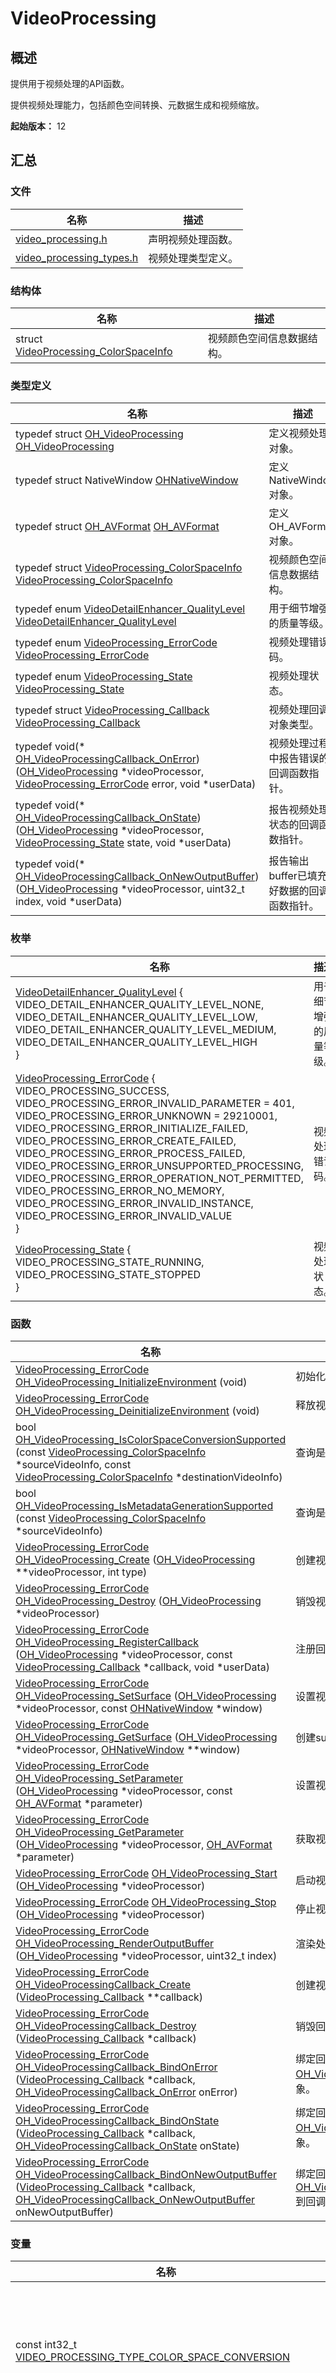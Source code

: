 # VideoProcessing


## 概述

提供用于视频处理的API函数。

提供视频处理能力，包括颜色空间转换、元数据生成和视频缩放。

<!--RP1--><!--RP1End-->

**起始版本：** 12


## 汇总


### 文件

| 名称 | 描述 | 
| -------- | -------- |
| [video_processing.h](video__processing_8h.md) | 声明视频处理函数。 | 
| [video_processing_types.h](video__processing__types_8h.md) | 视频处理类型定义。 | 


### 结构体

| 名称 | 描述 | 
| -------- | -------- |
| struct  [VideoProcessing_ColorSpaceInfo](_video_processing___color_space_info.md) | 视频颜色空间信息数据结构。 | 


### 类型定义

| 名称 | 描述 | 
| -------- | -------- |
| typedef struct [OH_VideoProcessing](#oh_videoprocessing-1) [OH_VideoProcessing](#oh_videoprocessing) | 定义视频处理对象。 | 
| typedef struct NativeWindow [OHNativeWindow](#ohnativewindow) | 定义NativeWindow对象。 | 
| typedef struct [OH_AVFormat](#oh_avformat-1) [OH_AVFormat](#oh_avformat) | 定义OH_AVFormat对象。 | 
| typedef struct [VideoProcessing_ColorSpaceInfo](_video_processing___color_space_info.md) [VideoProcessing_ColorSpaceInfo](#videoprocessing_colorspaceinfo) | 视频颜色空间信息数据结构。 | 
| typedef enum [VideoDetailEnhancer_QualityLevel](#videodetailenhancer_qualitylevel-1) [VideoDetailEnhancer_QualityLevel](#videodetailenhancer_qualitylevel) | 用于细节增强的质量等级。 | 
| typedef enum [VideoProcessing_ErrorCode](#videoprocessing_errorcode-1) [VideoProcessing_ErrorCode](#videoprocessing_errorcode) | 视频处理错误码。 | 
| typedef enum [VideoProcessing_State](#videoprocessing_state-1) [VideoProcessing_State](#videoprocessing_state) | 视频处理状态。 | 
| typedef struct [VideoProcessing_Callback](#videoprocessing_callback) [VideoProcessing_Callback](#videoprocessing_callback) | 视频处理回调对象类型。 | 
| typedef void(\* [OH_VideoProcessingCallback_OnError](#oh_videoprocessingcallback_onerror)) ([OH_VideoProcessing](#oh_videoprocessing) \*videoProcessor, [VideoProcessing_ErrorCode](#videoprocessing_errorcode) error, void \*userData) | 视频处理过程中报告错误的回调函数指针。 | 
| typedef void(\* [OH_VideoProcessingCallback_OnState](#oh_videoprocessingcallback_onstate)) ([OH_VideoProcessing](#oh_videoprocessing) \*videoProcessor, [VideoProcessing_State](#videoprocessing_state) state, void \*userData) | 报告视频处理状态的回调函数指针。 | 
| typedef void(\* [OH_VideoProcessingCallback_OnNewOutputBuffer](#oh_videoprocessingcallback_onnewoutputbuffer)) ([OH_VideoProcessing](#oh_videoprocessing) \*videoProcessor, uint32_t index, void \*userData) | 报告输出buffer已填充好数据的回调函数指针。 | 


### 枚举

| 名称 | 描述 | 
| -------- | -------- |
| [VideoDetailEnhancer_QualityLevel](#videodetailenhancer_qualitylevel-1) {<br/>VIDEO_DETAIL_ENHANCER_QUALITY_LEVEL_NONE,<br/>VIDEO_DETAIL_ENHANCER_QUALITY_LEVEL_LOW,<br/>VIDEO_DETAIL_ENHANCER_QUALITY_LEVEL_MEDIUM,<br/>VIDEO_DETAIL_ENHANCER_QUALITY_LEVEL_HIGH<br/>} | 用于细节增强的质量等级。 | 
| [VideoProcessing_ErrorCode](#videoprocessing_errorcode-1) {<br/>VIDEO_PROCESSING_SUCCESS,<br/>VIDEO_PROCESSING_ERROR_INVALID_PARAMETER = 401,<br/>VIDEO_PROCESSING_ERROR_UNKNOWN = 29210001,<br/>VIDEO_PROCESSING_ERROR_INITIALIZE_FAILED,<br/>VIDEO_PROCESSING_ERROR_CREATE_FAILED,<br/>VIDEO_PROCESSING_ERROR_PROCESS_FAILED,<br/>VIDEO_PROCESSING_ERROR_UNSUPPORTED_PROCESSING,<br/>VIDEO_PROCESSING_ERROR_OPERATION_NOT_PERMITTED,<br/>VIDEO_PROCESSING_ERROR_NO_MEMORY,<br/>VIDEO_PROCESSING_ERROR_INVALID_INSTANCE,<br/>VIDEO_PROCESSING_ERROR_INVALID_VALUE<br/>} | 视频处理错误码。 | 
| [VideoProcessing_State](#videoprocessing_state-1) {<br/>VIDEO_PROCESSING_STATE_RUNNING,<br/>VIDEO_PROCESSING_STATE_STOPPED<br/>} | 视频处理状态。 | 


### 函数

| 名称 | 描述 | 
| -------- | -------- |
| [VideoProcessing_ErrorCode](#videoprocessing_errorcode) [OH_VideoProcessing_InitializeEnvironment](#oh_videoprocessing_initializeenvironment) (void) | 初始化视频处理全局环境。 | 
| [VideoProcessing_ErrorCode](#videoprocessing_errorcode) [OH_VideoProcessing_DeinitializeEnvironment](#oh_videoprocessing_deinitializeenvironment) (void) | 释放视频处理全局环境。 | 
| bool [OH_VideoProcessing_IsColorSpaceConversionSupported](#oh_videoprocessing_iscolorspaceconversionsupported) (const [VideoProcessing_ColorSpaceInfo](_video_processing___color_space_info.md) \*sourceVideoInfo, const [VideoProcessing_ColorSpaceInfo](_video_processing___color_space_info.md) \*destinationVideoInfo) | 查询是否支持视频颜色空间转换。 | 
| bool [OH_VideoProcessing_IsMetadataGenerationSupported](#oh_videoprocessing_ismetadatagenerationsupported) (const [VideoProcessing_ColorSpaceInfo](_video_processing___color_space_info.md) \*sourceVideoInfo) | 查询是否支持视频元数据生成。 | 
| [VideoProcessing_ErrorCode](#videoprocessing_errorcode) [OH_VideoProcessing_Create](#oh_videoprocessing_create) ([OH_VideoProcessing](#oh_videoprocessing) \*\*videoProcessor, int type) | 创建视频处理实例。 | 
| [VideoProcessing_ErrorCode](#videoprocessing_errorcode) [OH_VideoProcessing_Destroy](#oh_videoprocessing_destroy) ([OH_VideoProcessing](#oh_videoprocessing) \*videoProcessor) | 销毁视频处理实例。 | 
| [VideoProcessing_ErrorCode](#videoprocessing_errorcode) [OH_VideoProcessing_RegisterCallback](#oh_videoprocessing_registercallback) ([OH_VideoProcessing](#oh_videoprocessing) \*videoProcessor, const [VideoProcessing_Callback](#videoprocessing_callback) \*callback, void \*userData) | 注册回调函数。 | 
| [VideoProcessing_ErrorCode](#videoprocessing_errorcode) [OH_VideoProcessing_SetSurface](#oh_videoprocessing_setsurface) ([OH_VideoProcessing](#oh_videoprocessing) \*videoProcessor, const [OHNativeWindow](#ohnativewindow) \*window) | 设置视频处理输出surface。 | 
| [VideoProcessing_ErrorCode](#videoprocessing_errorcode) [OH_VideoProcessing_GetSurface](#oh_videoprocessing_getsurface) ([OH_VideoProcessing](#oh_videoprocessing) \*videoProcessor, [OHNativeWindow](#ohnativewindow) \*\*window) | 创建surface。 | 
| [VideoProcessing_ErrorCode](#videoprocessing_errorcode) [OH_VideoProcessing_SetParameter](#oh_videoprocessing_setparameter) ([OH_VideoProcessing](#oh_videoprocessing) \*videoProcessor, const [OH_AVFormat](#oh_avformat) \*parameter) | 设置视频处理输出参数。 | 
| [VideoProcessing_ErrorCode](#videoprocessing_errorcode) [OH_VideoProcessing_GetParameter](#oh_videoprocessing_getparameter) ([OH_VideoProcessing](#oh_videoprocessing) \*videoProcessor, [OH_AVFormat](#oh_avformat) \*parameter) | 获取视频处理参数。 | 
| [VideoProcessing_ErrorCode](#videoprocessing_errorcode) [OH_VideoProcessing_Start](#oh_videoprocessing_start) ([OH_VideoProcessing](#oh_videoprocessing) \*videoProcessor) | 启动视频处理。 | 
| [VideoProcessing_ErrorCode](#videoprocessing_errorcode) [OH_VideoProcessing_Stop](#oh_videoprocessing_stop) ([OH_VideoProcessing](#oh_videoprocessing) \*videoProcessor) | 停止视频处理。 | 
| [VideoProcessing_ErrorCode](#videoprocessing_errorcode) [OH_VideoProcessing_RenderOutputBuffer](#oh_videoprocessing_renderoutputbuffer) ([OH_VideoProcessing](#oh_videoprocessing) \*videoProcessor, uint32_t index) | 渲染处理并输出buffer。 | 
| [VideoProcessing_ErrorCode](#videoprocessing_errorcode) [OH_VideoProcessingCallback_Create](#oh_videoprocessingcallback_create) ([VideoProcessing_Callback](#videoprocessing_callback) \*\*callback) | 创建视频处理回调函数对象。 | 
| [VideoProcessing_ErrorCode](#videoprocessing_errorcode) [OH_VideoProcessingCallback_Destroy](#oh_videoprocessingcallback_destroy) ([VideoProcessing_Callback](#videoprocessing_callback) \*callback) | 销毁回调对象。 | 
| [VideoProcessing_ErrorCode](#videoprocessing_errorcode) [OH_VideoProcessingCallback_BindOnError](#oh_videoprocessingcallback_bindonerror) ([VideoProcessing_Callback](#videoprocessing_callback) \*callback, [OH_VideoProcessingCallback_OnError](#oh_videoprocessingcallback_onerror) onError) | 绑定回调函数[OH_VideoProcessingCallback_OnError](#oh_videoprocessingcallback_onerror)到回调对象。 | 
| [VideoProcessing_ErrorCode](#videoprocessing_errorcode) [OH_VideoProcessingCallback_BindOnState](#oh_videoprocessingcallback_bindonstate) ([VideoProcessing_Callback](#videoprocessing_callback) \*callback, [OH_VideoProcessingCallback_OnState](#oh_videoprocessingcallback_onstate) onState) | 绑定回调函数[OH_VideoProcessingCallback_OnState](#oh_videoprocessingcallback_onstate)到回调对象。 | 
| [VideoProcessing_ErrorCode](#videoprocessing_errorcode) [OH_VideoProcessingCallback_BindOnNewOutputBuffer](#oh_videoprocessingcallback_bindonnewoutputbuffer) ([VideoProcessing_Callback](#videoprocessing_callback) \*callback, [OH_VideoProcessingCallback_OnNewOutputBuffer](#oh_videoprocessingcallback_onnewoutputbuffer) onNewOutputBuffer) | 绑定回调函数[OH_VideoProcessingCallback_OnNewOutputBuffer](#oh_videoprocessingcallback_onnewoutputbuffer)到回调对象。 | 


### 变量

| 名称 | 描述 | 
| -------- | -------- |
| const int32_t [VIDEO_PROCESSING_TYPE_COLOR_SPACE_CONVERSION](#video_processing_type_color_space_conversion) | 表示创建颜色空间转换视频处理实例。 | 
| const int32_t [VIDEO_PROCESSING_TYPE_METADATA_GENERATION](#video_processing_type_metadata_generation) | 表示创建元数据生成视频处理实例。 | 
| const int32_t [VIDEO_PROCESSING_TYPE_DETAIL_ENHANCER](#video_processing_type_detail_enhancer) | 表示创建细节增强视频处理实例。 | 
| const char \* [VIDEO_DETAIL_ENHANCER_PARAMETER_KEY_QUALITY_LEVEL](#video_detail_enhancer_parameter_key_quality_level) | 指定视频细节增强的质量等级。 | 


## 类型定义说明


### OH_AVFormat

```
typedef struct OH_AVFormat OH_AVFormat
```

**描述**

定义OH_AVFormat对象。

**起始版本：** 12


### OH_VideoProcessing

```
typedef struct OH_VideoProcessing OH_VideoProcessing
```

**描述**

定义视频处理对象。

定义一个OH_VideoProcessing空指针，调用[OH_VideoProcessing_Create](#oh_videoprocessing_create)创建视频处理实例，该指针在创建实例之前必须为空。 用户可以对不同的处理类型创建不同的视频处理实例。

**起始版本：** 12


### OH_VideoProcessingCallback_OnError

```
typedef void(* OH_VideoProcessingCallback_OnError) (OH_VideoProcessing *videoProcessor, VideoProcessing_ErrorCode error, void *userData)
```

**描述**

视频处理过程中报告错误的回调函数指针。

错误码[VideoProcessing_ErrorCode](#videoprocessing_errorcode-1)：

- VIDEO_PROCESSING_ERROR_UNSUPPORTED_PROCESSING，不支持的处理，比如不支持输入输出的颜色空间类型转换。

- VIDEO_PROCESSING_ERROR_INVALID_VALUE，无效的视频属性，比如视频的颜色空间无效。

- VIDEO_PROCESSING_ERROR_NO_MEMORY, 内存不足。

- VIDEO_PROCESSING_ERROR_PROCESS_FAILED，处理过程中出错。

**起始版本：** 12

**参数:**

| 名称 | 描述 | 
| -------- | -------- |
| videoProcessor | 视频处理实例。 | 
| error | 报告给用户的错误码。 | 
| userData | 用户的自定义数据。 | 


### OH_VideoProcessingCallback_OnNewOutputBuffer

```
typedef void(* OH_VideoProcessingCallback_OnNewOutputBuffer) (OH_VideoProcessing *videoProcessor, uint32_t index, void *userData)
```

**描述**

报告输出buffer已填充好数据的回调函数指针。

每个新输出buffer填充好数据之后该buffer的索引就会报告给用户。调用[OH_VideoProcessing_RenderOutputBuffer](#oh_videoprocessing_renderoutputbuffer)根据索引来处理渲染并输出该buffer。 如果未注册该函数，则输出buffer填充好数据后不会报告用户，而是直接进行处理渲染并输出。

**起始版本：** 12

**参数:**

| 名称 | 描述 | 
| -------- | -------- |
| videoProcessor | 视频处理实例。 | 
| index | 新输出buffer的索引。 | 
| userData | 用户自定义的数据。 | 


### OH_VideoProcessingCallback_OnState

```
typedef void(* OH_VideoProcessingCallback_OnState) (OH_VideoProcessing *videoProcessor, VideoProcessing_State state, void *userData)
```

**描述**

报告视频处理状态的回调函数指针。

[OH_VideoProcessing_Start](#oh_videoprocessing_start)成功调用之后状态会变为VIDEO_PROCESSING_STATE_RUNNING。 调用[OH_VideoProcessing_Stop](#oh_videoprocessing_stop)，所有的缓存buffer处理完成后，状态会变为VIDEO_PROCESSING_STATE_STOPPED。状态说明参阅[VideoProcessing_State](#videoprocessing_state)。

**起始版本：** 12

**参数:**

| 名称 | 描述 | 
| -------- | -------- |
| videoProcessor | 视频处理实例。 | 
| state | 参阅 [VideoProcessing_State](#videoprocessing_state)。 | 
| userData | 用户的自定义数据。 | 


### OHNativeWindow

```
typedef struct NativeWindow OHNativeWindow
```

**描述**

定义NativeWindow对象。

**起始版本：** 12


### VideoDetailEnhancer_QualityLevel

```
typedef enum VideoDetailEnhancer_QualityLevel VideoDetailEnhancer_QualityLevel
```

**描述**

用于细节增强的质量等级。

参数[VIDEO_DETAIL_ENHANCER_PARAMETER_KEY_QUALITY_LEVEL](#video_detail_enhancer_parameter_key_quality_level)的具体取值，设置方法详见开发指南。

**参见：**[OH_VideoProcessing_SetParameter](#oh_videoprocessing_setparameter)、[OH_VideoProcessing_GetParameter](#oh_videoprocessing_getparameter)

**起始版本：** 12


### VideoProcessing_Callback

```
typedef struct VideoProcessing_Callback VideoProcessing_Callback
```

**描述**

视频处理回调对象类型。

定义一个VideoProcessing_Callback空指针，调用[OH_VideoProcessingCallback_Create](#oh_videoprocessingcallback_create)来创建一个回调对象。创建之前该指针必须为空。 通过调用[OH_VideoProcessing_RegisterCallback](#oh_videoprocessing_registercallback)来向视频处理实例注册回调对象。

**起始版本：** 12


### VideoProcessing_ColorSpaceInfo

```
typedef struct VideoProcessing_ColorSpaceInfo VideoProcessing_ColorSpaceInfo
```

**描述**

视频颜色空间信息数据结构。

**参见：**[OH_VideoProcessing_IsColorSpaceConversionSupported](#oh_videoprocessing_iscolorspaceconversionsupported)

**起始版本：** 12


### VideoProcessing_ErrorCode

```
typedef enum VideoProcessing_ErrorCode VideoProcessing_ErrorCode
```

**描述**

视频处理错误码。

**起始版本：** 12


### VideoProcessing_State

```
typedef enum VideoProcessing_State VideoProcessing_State
```

**描述**

视频处理状态。

视频处理状态通过回调函数[OH_VideoProcessingCallback_OnState](#oh_videoprocessingcallback_onstate)进行报告。

**起始版本：** 12


## 枚举类型说明


### VideoDetailEnhancer_QualityLevel

```
enum VideoDetailEnhancer_QualityLevel
```

**描述**

用于细节增强的质量等级。

参数[VIDEO_DETAIL_ENHANCER_PARAMETER_KEY_QUALITY_LEVEL](#video_detail_enhancer_parameter_key_quality_level)的具体取值，设置方法详见开发指南。

**参见：**[OH_VideoProcessing_SetParameter](#oh_videoprocessing_setparameter)、[OH_VideoProcessing_GetParameter](#oh_videoprocessing_getparameter)

**起始版本：** 12

| 枚举值 | 描述 | 
| -------- | -------- |
| VIDEO_DETAIL_ENHANCER_QUALITY_LEVEL_NONE | 无细节增强。 | 
| VIDEO_DETAIL_ENHANCER_QUALITY_LEVEL_LOW | 低质量等级细节增强，速度较快，默认设置。 | 
| VIDEO_DETAIL_ENHANCER_QUALITY_LEVEL_MEDIUM | 中等质量等级细节增强，速度适中。 | 
| VIDEO_DETAIL_ENHANCER_QUALITY_LEVEL_HIGH | 高质量等级细节增强，速度相对较慢。 | 


### VideoProcessing_ErrorCode

```
enum VideoProcessing_ErrorCode
```

**描述**

视频处理错误码。

**起始版本：** 12

| 枚举值 | 描述 | 
| -------- | -------- |
| VIDEO_PROCESSING_SUCCESS | 处理成功。 | 
| VIDEO_PROCESSING_ERROR_INVALID_PARAMETER | 输入参数无效。以下情况都会返回该错误码：<br/>1 - 无效的输入或输出视频buffer，视频buffer为空。<br/>2 - 无效的参数，参数为空。<br/>3 - 无效的处理类型。 | 
| VIDEO_PROCESSING_ERROR_UNKNOWN | 未知错误，比如GPU计算失败或memcpy失败。 | 
| VIDEO_PROCESSING_ERROR_INITIALIZE_FAILED | 视频处理全局环境初始化失败，比如初始化GPU环境失败。 | 
| VIDEO_PROCESSING_ERROR_CREATE_FAILED | 创建视频处理实例失败，比如实例总数超出上限。 | 
| VIDEO_PROCESSING_ERROR_PROCESS_FAILED | 处理过程失败，比如处理时间超时。 | 
| VIDEO_PROCESSING_ERROR_UNSUPPORTED_PROCESSING | 不支持的处理类型，可以调用 OH_VideoProcessing_IsXXXSupported来检查是否支持这种处理。 | 
| VIDEO_PROCESSING_ERROR_OPERATION_NOT_PERMITTED | 不允许的操作，比如不满足调用接口所需的运行状态下调用该接口。 | 
| VIDEO_PROCESSING_ERROR_NO_MEMORY | 内存不足。 | 
| VIDEO_PROCESSING_ERROR_INVALID_INSTANCE | 视频处理实例无效，比如视频处理实例为空实例。 | 
| VIDEO_PROCESSING_ERROR_INVALID_VALUE | 输入值无效，以下情况都会造成这种错误：<br/>1 - 视频buffer宽高太大或者颜色空间错误。<br/>2 - 参数包含无效的值，比如细节增强的质量等级错误。 | 


### VideoProcessing_State

```
enum VideoProcessing_State
```

**描述**

视频处理状态。

视频处理状态通过回调函数[OH_VideoProcessingCallback_OnState](#oh_videoprocessingcallback_onstate)进行报告。

**起始版本：** 12

| 枚举值 | 描述 | 
| -------- | -------- |
| VIDEO_PROCESSING_STATE_RUNNING | 视频处理进行中。 | 
| VIDEO_PROCESSING_STATE_STOPPED | 视频处理已停止。 | 


## 函数说明


### OH_VideoProcessing_Create()

```
VideoProcessing_ErrorCode OH_VideoProcessing_Create (OH_VideoProcessing ** videoProcessor, int type )
```

**描述**

创建视频处理实例。

**起始版本：** 12

**参数:**

| 名称 | 描述 | 
| -------- | -------- |
| videoProcessor | 输出参数。指向视频处理对象的指针的指针。 输入前\*videoProcessor必须是空指针。 | 
| type | 使用VIDEO_PROCESSING_TYPE_XXX来指定处理类型。实例的处理类型不能改变。 | 

**返回：**

视频处理错误码[VideoProcessing_ErrorCode](#videoprocessing_errorcode-1)：

- 如果视频处理实例创建成功，返回VIDEO_PROCESSING_SUCCESS。

- 如果处理类型不支持，返回VIDEO_PROCESSING_ERROR_UNSUPPORTED_PROCESSING，
  例如，如果不支持元数据生成就返回VIDEO_PROCESSING_ERROR_UNSUPPORTED_PROCESSING。

- 如果创建视频处理实例失败，返回VIDEO_PROCESSING_ERROR_CREATE_FAILED。

- 如果实例为空或实例的指针非空，返回VIDEO_PROCESSING_ERROR_INVALID_INSTANCE。

- 如果处理类型无效，返回VIDEO_PROCESSING_ERROR_INVALID_PARAMETER。


### OH_VideoProcessing_DeinitializeEnvironment()

```
VideoProcessing_ErrorCode OH_VideoProcessing_DeinitializeEnvironment (void )
```

**描述**

释放视频处理全局环境。

调用前，必须调用[OH_VideoProcessing_InitializeEnvironment](#oh_videoprocessing_initializeenvironment)初始化。 通常在主进程即将退出时调用该函数来释放通过调用[OH_VideoProcessing_InitializeEnvironment](#oh_videoprocessing_initializeenvironment)函数初始化的全局环境。 如果仍有视频处理的实例运行中，就不能调用该函数。

**起始版本：** 12

**返回：**

视频处理错误码[VideoProcessing_ErrorCode](#videoprocessing_errorcode-1)：

- 如果执行成功，返回VIDEO_PROCESSING_SUCCESS。

- 如果还有视频处理的实例没有销毁或者没有调用[OH_VideoProcessing_InitializeEnvironment](#oh_videoprocessing_initializeenvironment)，返回VIDEO_PROCESSING_ERROR_OPERATION_NOT_PERMITTED。


### OH_VideoProcessing_Destroy()

```
VideoProcessing_ErrorCode OH_VideoProcessing_Destroy (OH_VideoProcessing * videoProcessor)
```

**描述**

销毁视频处理实例。

销毁之前先停止实例，参阅[OH_VideoProcessing_Stop](#oh_videoprocessing_stop)。

**起始版本：** 12

**参数:**

| 名称 | 描述 | 
| -------- | -------- |
| videoProcessor | 指向视频处理实例的指针，建议在实例销毁之后将其设置为空指针。 | 

**返回：**

视频处理错误码[VideoProcessing_ErrorCode](#videoprocessing_errorcode-1)：

- 如果实例销毁成功，返回VIDEO_PROCESSING_SUCCESS。

- 如果实例为空或者不是一个视频处理实例，返回VIDEO_PROCESSING_ERROR_INVALID_INSTANCE。

- 如果实例仍在运行，返回VIDEO_PROCESSING_ERROR_OPERATION_NOT_PERMITTED。


### OH_VideoProcessing_GetParameter()

```
VideoProcessing_ErrorCode OH_VideoProcessing_GetParameter (OH_VideoProcessing * videoProcessor, OH_AVFormat * parameter )
```

**描述**

获取视频处理参数。

**起始版本：** 12

**参数:**

| 名称 | 描述 | 
| -------- | -------- |
| videoProcessor | 指向视频处理实例的指针。 | 
| parameter | 指向视频处理参数实例的指针。 | 

**返回：**

视频处理错误码[VideoProcessing_ErrorCode](#videoprocessing_errorcode-1)：

- 如果参数获取成功，返回VIDEO_PROCESSING_SUCCESS。

- 如果实例为空或者不是一个视频处理实例，返回VIDEO_PROCESSING_ERROR_INVALID_INSTANCE。

- 如果参数为空，返回VIDEO_PROCESSING_ERROR_INVALID_PARAMETER。


### OH_VideoProcessing_GetSurface()

```
VideoProcessing_ErrorCode OH_VideoProcessing_GetSurface (OH_VideoProcessing * videoProcessor, OHNativeWindow ** window )
```

**描述**

创建surface。

在视频处理启动之前创建输入surface。调用[OH_NativeWindow_DestroyNativeWindow](../apis-arkgraphics2d/_native_window.md#oh_nativewindow_destroynativewindow)销毁输入surface。

**起始版本：** 12

**参数:**

| 名称 | 描述 | 
| -------- | -------- |
| videoProcessor | 指向视频处理实例的指针。 | 
| window | 指向输入surface的指针。例如，此输入surface指针可以指向视频解码器输出surface。 | 

**返回：**

视频处理错误码[VideoProcessing_ErrorCode](#videoprocessing_errorcode-1)：

- 如果执行成功，返回VIDEO_PROCESSING_SUCCESS。

- 如果实例为空或者不是一个视频处理实例，返回VIDEO_PROCESSING_ERROR_INVALID_INSTANCE。

- 如果window为空指针或指向window的指针不为空，返回VIDEO_PROCESSING_ERROR_INVALID_PARAMETER。

- 如果创建surface失败，或者输入surface已经创建，或者视频处理实例还在运行，返回VIDEO_PROCESSING_ERROR_OPERATION_NOT_PERMITTED。


### OH_VideoProcessing_InitializeEnvironment()

```
VideoProcessing_ErrorCode OH_VideoProcessing_InitializeEnvironment (void )
```

**描述**

初始化视频处理全局环境。

该函数是可选的。 该函数只在主进程启动时被调用一次，用于初始化视频处理全局环境，这样可以减少[OH_VideoProcessing_Create](#oh_videoprocessing_create)的时间。 调用[OH_VideoProcessing_DeinitializeEnvironment](#oh_videoprocessing_deinitializeenvironment)释放视频处理全局环境。 初始化后，必须释放视频处理全局环境，释放方式及时机详见[OH_VideoProcessing_DeinitializeEnvironment](#oh_videoprocessing_deinitializeenvironment)。

**起始版本：** 12

**返回：**

视频处理错误码[VideoProcessing_ErrorCode](#videoprocessing_errorcode-1)：

如果初始化成功，返回VIDEO_PROCESSING_SUCCESS，否则返回VIDEO_PROCESSING_ERROR_INITIALIZE_FAILED。

如果失败，应用需要检查GPU是否正常工作。


### OH_VideoProcessing_IsColorSpaceConversionSupported()

```
bool OH_VideoProcessing_IsColorSpaceConversionSupported (const VideoProcessing_ColorSpaceInfo * sourceVideoInfo, const VideoProcessing_ColorSpaceInfo * destinationVideoInfo )
```

**描述**

查询是否支持视频颜色空间转换。

**起始版本：** 12

**参数:**

| 名称 | 描述 | 
| -------- | -------- |
| sourceVideoInfo | 输入视频颜色空间信息。 | 
| destinationVideoInfo | 输出视频颜色空间信息。 | 

**返回：**

如果支持视频颜色空间转换返回**true**，否则返回**false**。


### OH_VideoProcessing_IsMetadataGenerationSupported()

```
bool OH_VideoProcessing_IsMetadataGenerationSupported (const VideoProcessing_ColorSpaceInfo * sourceVideoInfo)
```

**描述**

查询是否支持视频元数据生成。

**起始版本：** 12

**参数:**

| 名称 | 描述 | 
| -------- | -------- |
| sourceVideoInfo | 输入视频颜色空间信息。 | 

**返回：**

如果支持视频元数据生成返回**true**，否则返回**false**。


### OH_VideoProcessing_RegisterCallback()

```
VideoProcessing_ErrorCode OH_VideoProcessing_RegisterCallback (OH_VideoProcessing * videoProcessor, const VideoProcessing_Callback * callback, void * userData )
```

**描述**

注册回调函数。

在开始视频处理之前注册回调函数，视频处理过程中无法注册回调函数。

**起始版本：** 12

**参数:**

| 名称 | 描述 | 
| -------- | -------- |
| videoProcessor | 指向视频处理实例的指针。 | 
| callback | 回调函数指针。 | 
| userData | 指向用户特定数据的指针。 | 

**返回：**

视频处理错误码[VideoProcessing_ErrorCode](#videoprocessing_errorcode-1)：

- 如果回调函数注册成功，返回VIDEO_PROCESSING_SUCCESS。

- 如果实例为空或者不是一个视频处理实例，返回VIDEO_PROCESSING_ERROR_INVALID_INSTANCE。

- 如果回调函数指针为空，返回VIDEO_PROCESSING_ERROR_INVALID_PARAMETER。

- 如果实例仍在运行，返回VIDEO_PROCESSING_ERROR_OPERATION_NOT_PERMITTED。


### OH_VideoProcessing_RenderOutputBuffer()

```
VideoProcessing_ErrorCode OH_VideoProcessing_RenderOutputBuffer (OH_VideoProcessing * videoProcessor, uint32_t index )
```

**描述**

渲染处理并输出buffer。

如果设置了回调函数[OH_VideoProcessingCallback_OnNewOutputBuffer](#oh_videoprocessingcallback_onnewoutputbuffer)，当输出buffer准备好之后会通过回调函数把buffer的索引返回给用户。

**起始版本：** 12

**参数:**

| 名称 | 描述 | 
| -------- | -------- |
| videoProcessor | 指向视频处理实例的指针。 | 
| index | 输出buffer的索引。 | 

**返回：**

视频处理错误码[VideoProcessing_ErrorCode](#videoprocessing_errorcode-1)：

- 如果执行成功，返回VIDEO_PROCESSING_SUCCESS。

- 如果实例为空或者不是一个视频处理实例，返回VIDEO_PROCESSING_ERROR_INVALID_INSTANCE。

- 如果索引值无效，输出VIDEO_PROCESSING_ERROR_INVALID_PARAMETER。

- 如果没有设置回调函数[OH_VideoProcessingCallback_OnNewOutputBuffer](#oh_videoprocessingcallback_onnewoutputbuffer)或者实例已经停止运行，返回VIDEO_PROCESSING_ERROR_OPERATION_NOT_PERMITTED。


### OH_VideoProcessing_SetParameter()

```
VideoProcessing_ErrorCode OH_VideoProcessing_SetParameter (OH_VideoProcessing * videoProcessor, const OH_AVFormat * parameter )
```

**描述**

设置视频处理输出参数。

**起始版本：** 12

**参数:**

| 名称 | 描述 | 
| -------- | -------- |
| videoProcessor | 指向视频处理实例的指针。 | 
| parameter | 指向视频处理参数实例的指针。 | 

**返回：**

视频处理错误码[VideoProcessing_ErrorCode](#videoprocessing_errorcode-1)：

- 如果参数设置成功，返回VIDEO_PROCESSING_SUCCESS。

- 如果实例为空或者不是一个视频处理实例，返回VIDEO_PROCESSING_ERROR_INVALID_INSTANCE。

- 如果参数为空，返回VIDEO_PROCESSING_ERROR_INVALID_PARAMETER。

- 如果参数的某些属性无效，返回VIDEO_PROCESSING_ERROR_INVALID_VALUE，例如，包含不支持的参数值。

- 如果内存分配失败，返回VIDEO_PROCESSING_ERROR_NO_MEMORY。


### OH_VideoProcessing_SetSurface()

```
VideoProcessing_ErrorCode OH_VideoProcessing_SetSurface (OH_VideoProcessing * videoProcessor, const OHNativeWindow * window )
```

**描述**

设置视频处理输出surface。

在视频处理启动之前设置输出surface。

**起始版本：** 12

**参数:**

| 名称 | 描述 | 
| -------- | -------- |
| videoProcessor | 指向视频处理实例的指针。 | 
| window | 指向输出surface的指针。 | 

**返回：**

视频处理错误码[VideoProcessing_ErrorCode](#videoprocessing_errorcode-1)：

- 如果输出surface设置成功，返回VIDEO_PROCESSING_SUCCESS。

- 如果实例为空或者不是一个视频处理实例，返回VIDEO_PROCESSING_ERROR_INVALID_INSTANCE。

- 如果window为空指针，返回VIDEO_PROCESSING_ERROR_INVALID_PARAMETER。


### OH_VideoProcessing_Start()

```
VideoProcessing_ErrorCode OH_VideoProcessing_Start (OH_VideoProcessing * videoProcessor)
```

**描述**

启动视频处理。

成功启动后，回调函数[OH_VideoProcessingCallback_OnState](#oh_videoprocessingcallback_onstate)会报告VIDEO_PROCESSING_STATE_RUNNING状态，状态说明参阅[VideoProcessing_State](#videoprocessing_state)。

**起始版本：** 12

**参数:**

| 名称 | 描述 | 
| -------- | -------- |
| videoProcessor | 指向视频处理实例的指针。 | 

**返回：**

视频处理错误码[VideoProcessing_ErrorCode](#videoprocessing_errorcode-1)：

- 如果执行成功，返回VIDEO_PROCESSING_SUCCESS。

- 如果实例为空或者不是一个视频处理实例，返回VIDEO_PROCESSING_ERROR_INVALID_INSTANCE。

- 如果没有设置输出surface，或者没有创建输入surface，或者实例已经运行，返回VIDEO_PROCESSING_ERROR_OPERATION_NOT_PERMITTED。


### OH_VideoProcessing_Stop()

```
VideoProcessing_ErrorCode OH_VideoProcessing_Stop (OH_VideoProcessing * videoProcessor)
```

**描述**

停止视频处理。

成功停止后，回调函数[OH_VideoProcessingCallback_OnState](#oh_videoprocessingcallback_onstate)会报告VIDEO_PROCESSING_STATE_STOPPED状态，状态说明参阅[VideoProcessing_State](#videoprocessing_state)。

**起始版本：** 12

**参数:**

| 名称 | 描述 | 
| -------- | -------- |
| videoProcessor | 指向视频处理实例的指针。 | 

**返回：**

视频处理错误码[VideoProcessing_ErrorCode](#videoprocessing_errorcode-1)：

- 如果执行成功，返回VIDEO_PROCESSING_SUCCESS。

- 如果实例为空或者不是一个视频处理实例，返回VIDEO_PROCESSING_ERROR_INVALID_INSTANCE。

- 如果实例已经停止，返回VIDEO_PROCESSING_ERROR_OPERATION_NOT_PERMITTED。


### OH_VideoProcessingCallback_BindOnError()

```
VideoProcessing_ErrorCode OH_VideoProcessingCallback_BindOnError (VideoProcessing_Callback * callback, OH_VideoProcessingCallback_OnError onError )
```

**描述**

绑定回调函数[OH_VideoProcessingCallback_OnError](#oh_videoprocessingcallback_onerror)到回调对象。

**起始版本：** 12

**参数:**

| 名称 | 描述 | 
| -------- | -------- |
| callback | 指向回调对象的指针。 | 
| onError | 回调函数。 | 

**返回：**

视频处理错误码[VideoProcessing_ErrorCode](#videoprocessing_errorcode-1)：

- 如果函数绑定成功，返回VIDEO_PROCESSING_SUCCESS。

- 如果callback为空或者onError为空，返回VIDEO_PROCESSING_ERROR_INVALID_PARAMETER。


### OH_VideoProcessingCallback_BindOnNewOutputBuffer()

```
VideoProcessing_ErrorCode OH_VideoProcessingCallback_BindOnNewOutputBuffer (VideoProcessing_Callback * callback, OH_VideoProcessingCallback_OnNewOutputBuffer onNewOutputBuffer )
```

**描述**

绑定回调函数[OH_VideoProcessingCallback_OnNewOutputBuffer](#oh_videoprocessingcallback_onnewoutputbuffer)到回调对象。

**起始版本：** 12

**参数:**

| 名称 | 描述 | 
| -------- | -------- |
| callback | 指向回调对象的指针。 | 
| onNewOutputBuffer | 回调函数。 | 

**返回：**

视频处理错误码[VideoProcessing_ErrorCode](#videoprocessing_errorcode-1)：

- 如果函数绑定成功，返回VIDEO_PROCESSING_SUCCESS。

- 如果callback为空，返回VIDEO_PROCESSING_ERROR_INVALID_PARAMETER。


### OH_VideoProcessingCallback_BindOnState()

```
VideoProcessing_ErrorCode OH_VideoProcessingCallback_BindOnState (VideoProcessing_Callback * callback, OH_VideoProcessingCallback_OnState onState )
```

**描述**

绑定回调函数[OH_VideoProcessingCallback_OnState](#oh_videoprocessingcallback_onstate)到回调对象。

**起始版本：** 12

**参数:**

| 名称 | 描述 | 
| -------- | -------- |
| callback | 指向回调对象的指针。 | 
| onState | 回调函数。 | 

**返回：**

视频处理错误码[VideoProcessing_ErrorCode](#videoprocessing_errorcode-1)：

- 如果函数绑定成功，返回VIDEO_PROCESSING_SUCCESS。

- 如果callback为空或者onState为空，返回VIDEO_PROCESSING_ERROR_INVALID_PARAMETER。


### OH_VideoProcessingCallback_Create()

```
VideoProcessing_ErrorCode OH_VideoProcessingCallback_Create (VideoProcessing_Callback ** callback)
```

**描述**

创建视频处理回调函数对象。

**起始版本：** 12

**参数:**

| 名称 | 描述 | 
| -------- | -------- |
| callback | 输出参数。\*callback是指向回调函数对象的指针。在创建回调函数对象之前\*callback必须为空指针。 | 

**返回：**

视频处理错误码[VideoProcessing_ErrorCode](#videoprocessing_errorcode-1)：

- 如果回调函数对象创建成功，返回VIDEO_PROCESSING_SUCCESS。

- 如果callback为空或者\*callback不为空，返回VIDEO_PROCESSING_ERROR_INVALID_PARAMETER。

- 如果内存不足，返回VIDEO_PROCESSING_ERROR_NO_MEMORY。


### OH_VideoProcessingCallback_Destroy()

```
VideoProcessing_ErrorCode OH_VideoProcessingCallback_Destroy (VideoProcessing_Callback * callback)
```

**描述**

销毁回调对象。

回调对象在注册之后就可以销毁。

**起始版本：** 12

**参数:**

| 名称 | 描述 | 
| -------- | -------- |
| callback | 指向回调对象的指针，建议在回调对象销毁之后将其设置为空指针。 | 

**返回：**

视频处理错误码[VideoProcessing_ErrorCode](#videoprocessing_errorcode-1)：

- 如果回调对象销毁成功，返回VIDEO_PROCESSING_SUCCESS。

- 如果callback为空，返回VIDEO_PROCESSING_ERROR_INVALID_PARAMETER。


## 变量说明


### VIDEO_DETAIL_ENHANCER_PARAMETER_KEY_QUALITY_LEVEL

```
const char* VIDEO_DETAIL_ENHANCER_PARAMETER_KEY_QUALITY_LEVEL
```

**描述**

指定视频细节增强的质量等级。

参阅 [VideoDetailEnhancer_QualityLevel](#videodetailenhancer_qualitylevel)查看具体取值。 调用 [OH_VideoProcessing_SetParameter](#oh_videoprocessing_setparameter)设置质量等级。 调用 [OH_VideoProcessing_GetParameter](#oh_videoprocessing_getparameter)获取当前质量等级。

**起始版本：** 12


### VIDEO_PROCESSING_TYPE_COLOR_SPACE_CONVERSION

```
const int32_t VIDEO_PROCESSING_TYPE_COLOR_SPACE_CONVERSION
```

**描述**

表示创建颜色空间转换视频处理实例。

调用[OH_VideoProcessing_Create](#oh_videoprocessing_create)创建颜色空间转换视频处理实例，如果不支持该能力返回[VideoProcessing_ErrorCode](#videoprocessing_errorcode-1) VIDEO_PROCESSING_ERROR_UNSUPPORTED_PROCESSING。

**起始版本：** 12


### VIDEO_PROCESSING_TYPE_DETAIL_ENHANCER

```
const int32_t VIDEO_PROCESSING_TYPE_DETAIL_ENHANCER
```

**描述**

表示创建细节增强视频处理实例。

调用[OH_VideoProcessing_Create](#oh_videoprocessing_create)创建细节增强视频处理实例，如果不支持该能力返回[VideoProcessing_ErrorCode](#videoprocessing_errorcode-1) VIDEO_PROCESSING_ERROR_UNSUPPORTED_PROCESSING。

**起始版本：** 12


### VIDEO_PROCESSING_TYPE_METADATA_GENERATION

```
const int32_t VIDEO_PROCESSING_TYPE_METADATA_GENERATION
```

**描述**

表示创建元数据生成视频处理实例。

调用[OH_VideoProcessing_Create](#oh_videoprocessing_create)创建元数据生成视频处理实例，如果不支持该能力返回[VideoProcessing_ErrorCode](#videoprocessing_errorcode-1) VIDEO_PROCESSING_ERROR_UNSUPPORTED_PROCESSING。

**起始版本：** 12
